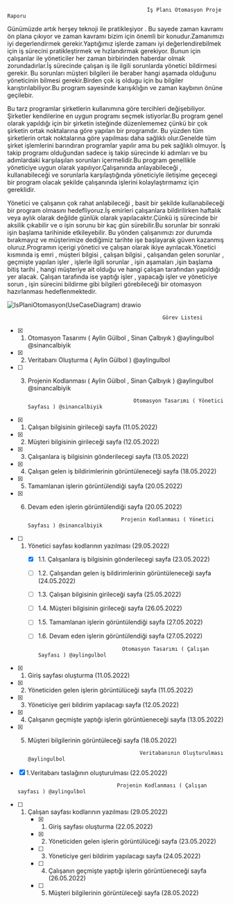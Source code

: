                                                  İş Planı Otomasyon Proje Raporu

Günümüzde artık herşey teknoji ile pratikleşiyor . Bu sayede zaman kavramı ön plana çıkıyor ve zaman kavramı bizim için önemli bir konudur.Zamanımızı iyi degerlendirmek gerekir.Yaptığımız işlerde zamanı iyi değerlendirebilmek için iş sürecini pratikleştirmek ve hızlandırmak gerekiyor. Bunun için çalışanlar ile yöneticiler her zaman birbirinden haberdar olmak zorundadırlar.İş sürecinde çalışan iş ile ilgili sorunlarda yönetici bildirmesi gerekir. Bu sorunları müşteri bilgileri ile beraber hangi aşamada olduğunu yöneticinin bilmesi gerekir.Birden çok iş oldugu için bu bilgiler karıştırılabiliyor.Bu program sayesinde karışıklığın ve zaman kaybının önüne geçilebir.

Bu tarz programlar şirketlerin kullanımına göre tercihleri değişebiliyor. Şirketler kendilerine en uygun programı seçmek istiyorlar.Bu program genel olarak yapıldığı için bir şirketin isteğinde düzenlememez çünkü bir çok şirketin ortak noktalarına göre yapılan bir programdır. Bu yüzden tüm şirketlerin ortak noktalarına göre yapılması daha sağlıklı olur.Genelde tüm şirket işlemlerini barındıran programlar yapılır ama bu pek sağlıklı olmuyor. İş takip programı olduğundan sadece iş takip sürecinde ki adımları ve bu adımlardaki karşılaşılan sorunları içermelidir.Bu program genellikle yöneticiye uygun olarak yapılıyor.Çalışanında anlayabileceği , kullanabileceği ve sorunlarla karşılaştığında yöneticiyle iletişime geçecegi bir program olacak şekilde çalışanında işlerini kolaylaştırmamız için gereklidir.

Yönetici ve çalışanın çok rahat anlabileceği , basit bir şekilde kullanabileceği bir program olmasını hedefliyoruz.İş emirleri çalışanlara bildirilirken haftalık veya aylık olarak değilde günlük olarak yapılacaktır.Çünkü iş sürecinde bir aksilik çıkabilir ve o işin sorunu bir kaç gün sürebilir.Bu sorunlar bir sonraki işin başlama tarihinide etkileyebilir. Bu yönden çalışanımızı zor durumda bırakmayız ve müşterimize dediğimiz tarihte işe başlayarak güven kazanmış oluruz.Programın içerigi yönetici ve çalışan olarak ikiye ayrılacak.Yönetici kısmında iş emri , müşteri bilgisi , çalışan bilgisi , çalışandan gelen sorunlar , geçmişte yapılan işler , işlerle ilgili sorunlar , işin aşamaları ,işin başlama bitiş tarihi , hangi müşteriye ait olduğu ve hangi çalışan tarafından yapıldığı yer alacak. Çalışan tarafında ise yaptığı işler , yapacağı işler ve yöneticiye sorun , işin sürecini bildirme gibi bilgileri görebileceği bir otomasyon hazırlanması hedeflenmektedir.


![IsPlaniOtomasyon(UseCaseDiagram) drawio](https://user-images.githubusercontent.com/101750952/158688799-5d360602-bfbc-41f8-bcc8-ce1993c689af.png)


                                                      Görev Listesi
                                  
- [x] 1. Otomasyon Tasarımı   ( Aylin Gülbol , Sinan Çalbıyık )  @aylingulbol @sinancalbiyik
- [x] 2. Veritabanı Oluşturma ( Aylin Gülbol ) @aylingulbol
- [ ] 3. Projenin Kodlanması  ( Aylin Gülbol , Sinan Çalbıyık )  @aylingulbol @sinancalbiyik
                                   
                                   
                                   
                                           Otomasyon Tasarımı ( Yönetici Sayfası ) @sinancalbiyik
                                           
 - [x] 1. Çalışan bilgisinin girileceği sayfa (11.05.2022)
 - [x] 2. Müşteri bilgisinin girileceği sayfa (12.05.2022)
 - [x] 3. Çalışanlara iş bilgisinin gönderilecegi sayfa (13.05.2022)
 - [x] 4. Çalışan gelen iş bildirimlerinin görüntüleneceği sayfa (18.05.2022)
 - [x] 5. Tamamlanan işlerin görüntülendiği sayfa (20.05.2022)
 - [x] 6. Devam eden işlerin görüntülendiği sayfa (20.05.2022)
 
 
                                        Projenin Kodlanması ( Yönetici Sayfası ) @sinancalbiyik
                                       
 - [ ] 1. Yönetici sayfası kodlarının yazılması (29.05.2022)
      - [x] 1.1. Çalışanlara iş bilgisinin gönderilecegi sayfa (23.05.2022)
      - [ ] 1.2. Çalışandan gelen iş bildirimlerinin görüntüleneceği sayfa (24.05.2022)
      - [ ] 1.3. Çalışan bilgisinin girileceği sayfa (25.05.2022)
      - [ ] 1.4. Müşteri bilgisinin girileceği sayfa (26.05.2022)
      - [ ] 1.5. Tamamlanan işlerin görüntülendiği sayfa (27.05.2022)
      - [ ] 1.6. Devam eden işlerin görüntülendiği sayfa (27.05.2022)  
    
    
                                       Otomasyon Tasarımı ( Çalışan Sayfası ) @aylingulbol
                                           
- [x] 1. Giriş sayfası oluşturma (11.05.2022)
- [x] 2. Yöneticiden gelen işlerin görüntülüceği sayfa (11.05.2022)
- [x] 3. Yöneticiye geri bildirim yapılacagı sayfa (12.05.2022)
- [x] 4. Çalışanın geçmişte yaptığı işlerin görüntüeneceği sayfa (13.05.2022)
- [x] 5. Müşteri bilgilerinin görüntüleceği sayfa (18.05.2022)
 
                                             Veritabanının Oluşturulması @aylingulbol
 
 - [x] 1.Veritabanı taslağının oluşturulması (22.05.2022)
 
                                       Projenin Kodlanması ( Çalışan sayfası ) @aylingulbol
                                       
 - [ ] 1. Çalışan sayfası kodlarının yazılması (29.05.2022)
      - [x] 1. Giriş sayfası oluşturma (22.05.2022)
      - [x] 2. Yöneticiden gelen işlerin görüntülüceği sayfa (23.05.2022)
      - [ ] 3. Yöneticiye geri bildirim yapılacagı sayfa (24.05.2022)
      - [ ] 4. Çalışanın geçmişte yaptığı işlerin görüntüeneceği sayfa (26.05.2022)
      - [ ] 5. Müşteri bilgilerinin görüntüleceği sayfa (28.05.2022)
